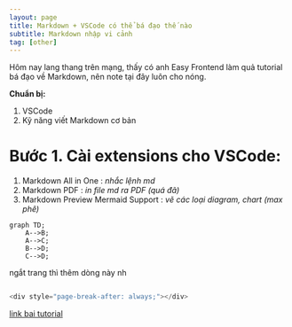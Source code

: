 ```yaml
---
layout: page
title: Markdown + VSCode có thể bá đạo thế nào
subtitle: Markdown nhập vi cảnh
tag: [other]
---
```


<script src="https://cdn.jsdelivr.net/npm/mermaid/dist/mermaid.min.js"></script>
<script>mermaid.initialize({startOnLoad:true});</script>


Hôm nay lang thang trên mạng, thấy có anh Easy Frontend làm quả tutorial bá đạo về Markdown, nên note tại đây luôn cho nóng.

**Chuẩn bị:**

1. VSCode
2. Kỹ năng viết Markdown cơ bản


# Bước 1. Cài extensions cho VSCode:

1. Markdown All in One : *nhắc lệnh md*
2. Markdown PDF : *in file md ra PDF (quá đã)*
3. Markdown Preview Mermaid Support : *vẽ các loại diagram, chart (max phê)*


```mermaid
graph TD;
    A-->B;
    A-->C;
    B-->D;
    C-->D;
```
ngắt trang thì thêm dòng này nh
```javascript

<div style="page-break-after: always;"></div>

```


<a href="https://www.youtube.com/watch?v=wBISkGjwVyo"> link bai tutorial</a>
